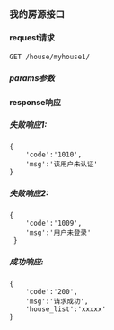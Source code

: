 
### 我的房源接口

#### request请求

    GET /house/myhouse1/
    
##### params参数

    
#### response响应

##### 失败响应1:

    {
        'code':'1010', 
        'msg':'该用户未认证'
    }
    
##### 失败响应2:

    {
        'code':'1009',
        'msg':'用户未登录'
     }
    
##### 成功响应:

    {
        'code':'200',
        'msg':'请求成功',
        'house_list':'xxxxx'
    }
    